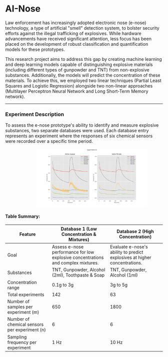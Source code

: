 # AI-Nose

Law enforcement has increasingly adopted electronic nose (e-nose) technology, a type of artificial "smell" detection
system, to bolster
security efforts against the illegal trafficking of explosives. While hardware advancements have received significant
attention, less focus has been placed on the development of robust classification and quantification models for these
prototypes.

This research project aims to address this gap by creating machine learning and deep learning models capable of
distinguishing explosive materials (including different types of gunpowder and TNT) from non-explosive substances.
Additionally, the models will predict the concentration of these materials. To achieve this, we
employed two linear techniques (Partial Least Squares and Logistic Regression) alongside two non-linear approaches
(Multilayer Perceptron Neural Network and Long Short-Term Memory network).

---

### Experiment Description

To assess the e-nose prototype's ability to identify and measure explosive substances, two separate databases were used.
Each database entry represents an experiment where the responses of six chemical sensors were recorded over a specific
time period.

<img src="Files\Fig1.svg" width="70%" height="20%" style="margin-left:20%;">

#### Table Summary:
<table>
<thead>
  <tr>
    <th>Feature</th>
    <th>Database 1 (Low Concentration & Mixtures)</th>
    <th>Database 2 (High Concentration)</th>
  </tr>
</thead>
<tbody>
  <tr>
    <td>Goal</td>
    <td>Assess e-nose performance for low explosive concentrations and complex mixtures.</td>
    <td>Evaluate e-nose's ability to predict explosives at higher concentrations.</td>
  </tr>
  <tr>
    <td>Substances</td>
    <td>TNT, Gunpowder, Alcohol (2ml), Toothpaste & Soap</td>
    <td>TNT, Gunpowder, Alcohol (1ml)</td>
  </tr>
  <tr>
    <td>Concentration range</td>
    <td>0.1g to 3g</td>
    <td>3g to 5g</td>
  </tr>
  <tr>
    <td>Total experiments</td>
    <td>142</td>
    <td>63</td>
  </tr>
  <tr>
    <td>Number of samples per experiment (m)</td>
    <td>650</td>
    <td>1800</td>
  </tr>
  <tr>
    <td>Number of chemical sensors per experiment (n)</td>
    <td>6</td>
    <td>6</td>
  </tr>
  <tr>
    <td>Sampling frequency per experiment</td>
    <td>1 Hz</td>
    <td>10 Hz</td>
  </tr>
  </tbody>
</table>



